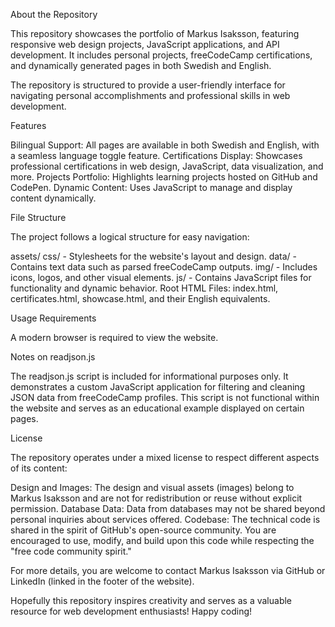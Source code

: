 About the Repository

This repository showcases the portfolio of Markus Isaksson, featuring responsive web design projects, JavaScript applications, and API development. It includes personal projects, freeCodeCamp certifications, and dynamically generated pages in both Swedish and English.

The repository is structured to provide a user-friendly interface for navigating personal accomplishments and professional skills in web development.


Features

Bilingual Support: All pages are available in both Swedish and English, with a seamless language toggle feature.
Certifications Display: Showcases professional certifications in web design, JavaScript, data visualization, and more.
Projects Portfolio: Highlights learning projects hosted on GitHub and CodePen.
Dynamic Content: Uses JavaScript to manage and display content dynamically.


File Structure

The project follows a logical structure for easy navigation:

assets/
css/ - Stylesheets for the website's layout and design.
data/ - Contains text data such as parsed freeCodeCamp outputs.
img/ - Includes icons, logos, and other visual elements.
js/ - Contains JavaScript files for functionality and dynamic behavior.
Root HTML Files: index.html, certificates.html, showcase.html, and their English equivalents.


Usage Requirements

A modern browser is required to view the website.


Notes on readjson.js

The readjson.js script is included for informational purposes only. It demonstrates a custom JavaScript application for filtering and cleaning JSON data from freeCodeCamp profiles. This script is not functional within the website and serves as an educational example displayed on certain pages.


License

The repository operates under a mixed license to respect different aspects of its content:

Design and Images: The design and visual assets (images) belong to Markus Isaksson and are not for redistribution or reuse without explicit permission.
Database Data: Data from databases may not be shared beyond personal inquiries about services offered.
Codebase: The technical code is shared in the spirit of GitHub's open-source community. You are encouraged to use, modify, and build upon this code while respecting the "free code community spirit."

For more details, you are welcome to contact Markus Isaksson via GitHub or LinkedIn (linked in the footer of the website).


Hopefully this repository inspires creativity and serves as a valuable resource for web development enthusiasts! Happy coding!

